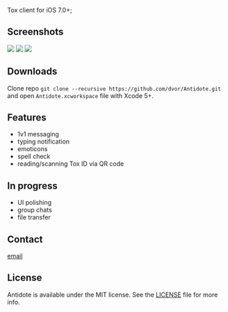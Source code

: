 Tox client for iOS 7.0+;

## Screenshots

![](https://i.imgur.com/2dbrmVQ.png)
![](https://i.imgur.com/Avu8kvu.png)
![](https://i.imgur.com/DfYtnCe.png)

## Downloads

Clone repo `git clone --recursive https://github.com/dvor/Antidote.git` and open `Antidote.xcworkspace` file with Xcode 5+.

## Features

-  1v1 messaging
-  typing notification
-  emoticons
-  spell check
-  reading/scanning Tox ID via QR code

## In progress

-  UI polishing
-  group chats
-  file transfer

## Contact

[email](mailto:d@dvor.me)

## License

Antidote is available under the MIT license. See the [LICENSE](LICENSE.txt) file for more info.

